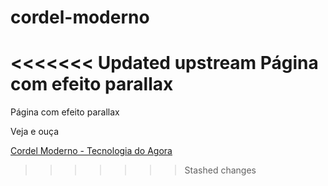 # cordel-moderno
<<<<<<< Updated upstream
 Página com efeito parallax
=======
Página com efeito parallax

Veja e ouça

[Cordel Moderno - Tecnologia do Agora](https://gracibrea.github.io/cordel-moderno/)
>>>>>>> Stashed changes
